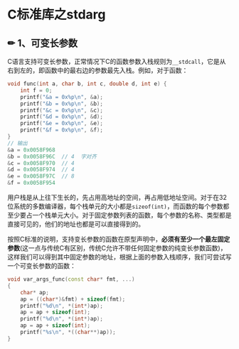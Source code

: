 # C标准库之stdarg

## ✏ 1、可变长参数

C语言支持可变长参数，正常情况下C的函数参数入栈规则为`__stdcall`，它是从右到左的，即函数中的最右边的参数最先入栈。例如，对于函数：

```cpp
void func(int a, char b, int c, double d, int e) {
    int f = 0;
    printf("&a = 0x%p\n", &a);
    printf("&b = 0x%p\n", &b);
    printf("&c = 0x%p\n", &c);
    printf("&d = 0x%p\n", &d);
    printf("&e = 0x%p\n", &e);
    printf("&f = 0x%p\n", &f);
}
// 输出
&a = 0x0058F968   
&b = 0x0058F96C  // 4  字对齐
&c = 0x0058F970  // 4
&d = 0x0058F974  // 4
&e = 0x0058F97C  // 8
&f = 0x0058F954  
```

用户栈是从上往下生长的，先占用高地址的空间，再占用低地址空间。对于在32位系统的多数编译器，每个栈单元的大小都是`sizeof(int)`，而函数的每个参数都至少要占一个栈单元大小。对于固定参数列表的函数，每个参数的名称、类型都是直接可见的，他们的地址也都是可以直接得到的。

按照C标准的说明，支持变长参数的函数在原型声明中，**必须有至少一个最左固定参数**\(这一点与传统C有区别，传统C允许不带任何固定参数的纯变长参数函数\)，这样我们可以得到其中固定参数的地址，根据上面的参数入栈顺序，我们可尝试写一个可变长参数的函数：

```cpp
void var_args_func(const char* fmt, ...)
{
    char* ap;
    ap = ((char*)&fmt) + sizeof(fmt);
    printf("%d\n", *(int*)ap);
    ap = ap + sizeof(int);
    printf("%d\n", *(int*)ap);
    ap = ap + sizeof(int);
    printf("%s\n", *((char**)ap));
}
```

